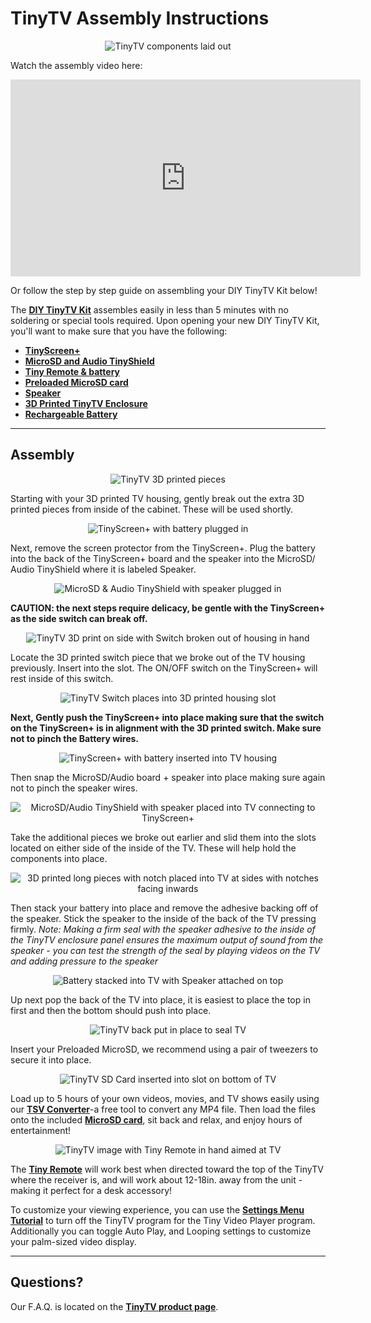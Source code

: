 # TinyTV Assembly Instructions

<center><img src="https://github.com/TinyCircuits/TinyCircuits-TinyTV-ASK4002/raw/master/images/TinyTV-Tutorial-Image-01.png" alt="TinyTV components laid out" /></center>

Watch the assembly video here:

<center><iframe width="560" height="315" src="https://www.youtube.com/embed/6SyeTexpeeM" frameborder="0" allow="accelerometer; autoplay; encrypted-media; gyroscope; picture-in-picture" allowfullscreen></iframe></center>

Or follow the step by step guide on assembling your DIY TinyTV Kit below!

The <a href="https://tinycircuits.com/products/tinytv-diy-kit" target="_blank" alt="TinyTV Product Page">**DIY TinyTV Kit**</a> assembles easily in less than 5 minutes with no soldering or special tools required. Upon opening your new DIY TinyTV Kit, you'll want to make sure that you have the following:

 
*   <a href="https://tinycircuits.com/collections/processors/products/tinyscreenplus" target="_blank" alt="TinyScreen+" rel="noopener noreferrer" alt="TinyScreen+ product page">**TinyScreen+**</a>
*   <a href="https://tinycircuits.com/products/microsd_audio-tinyshield" target="_blank" alt="MicroSD and Audio TinyShield Product Page">**MicroSD and Audio TinyShield**</a>
* <a href="https://tinycircuits.com/collections/components/products/tiny-remote" target="_blank" alt="Tiny Remote Product Page">**Tiny Remote & battery**</a> 
* <a href="https://tinycircuits.com/collections/accessories-add-ons/products/microsd-card-and-adapter-8gb" target="_blank" alt="MicroSD Card and Adpater 8GB product page">**Preloaded MicroSD card**</a> 
* <a href="https://tinycircuits.com/collections/audio/products/16_9_speaker" target="_blank" alt="Speaker product page">**Speaker**</a> 
* <a href="https://tinycircuits.com/collections/accessories-add-ons/products/tinytv-housing" target="_blank" alt="3D Printed TinyTV Product Page">**3D Printed TinyTV Enclosure**</a>
* <a href="https://tinycircuits.com/collections/batteries/products/lithium-ion-polymer-battery-3-7v-290mah" target="_blank" alt="battery product page">**Rechargeable Battery**</a>

- - -

## Assembly

<center><img src="https://github.com/TinyCircuits/TinyCircuits-TinyTV-ASK4002/raw/master/images/TinyTV-Tutorial-Image-02.png" alt="TinyTV 3D printed pieces" /></center>

Starting with your 3D printed TV housing, gently break out the extra 3D printed pieces from inside of the cabinet. These will be used shortly. 

<center><img src="https://github.com/TinyCircuits/TinyCircuits-TinyTV-ASK4002/raw/master/images/TinyTV-Tutorial-Image-03.png" alt="TinyScreen+ with battery plugged in" /></center>

Next, remove the screen protector from the TinyScreen+. Plug the battery into the back of the TinyScreen+ board and the speaker into the MicroSD/ Audio TinyShield where it is labeled Speaker. 

<center><img src="https://github.com/TinyCircuits/TinyCircuits-TinyTV-ASK4002/raw/master/images/TinyTV-Tutorial-Image-04.png" alt="MicroSD & Audio TinyShield with speaker plugged in " /></center>

**CAUTION: the next steps require delicacy, be gentle with the TinyScreen+ as the side switch can break off.**

<center><img src="https://github.com/TinyCircuits/TinyCircuits-TinyTV-ASK4002/raw/master/images/TinyTV-Tutorial-Image-05.png" alt="TinyTV 3D print on side with Switch broken out of housing in hand" /></center>

Locate the 3D printed switch piece that we broke out of the TV housing previously. Insert into the slot. The ON/OFF switch on the TinyScreen+ will rest inside of this switch. 

<center><img src="https://github.com/TinyCircuits/TinyCircuits-TinyTV-ASK4002/raw/master/images/TinyTV-Tutorial-Image-06.png" alt="TinyTV Switch places into 3D printed housing slot " /></center>

**Next, Gently push the TinyScreen+ into place making sure that the switch on the TinyScreen+ is in alignment with the 3D printed switch. Make sure not to pinch the Battery wires.**

<center><img src="https://github.com/TinyCircuits/TinyCircuits-TinyTV-ASK4002/raw/master/images/TinyTV-Tutorial-Image-07.png" alt="TinyScreen+ with battery inserted into TV housing" /></center>

Then snap the MicroSD/Audio board + speaker into place making sure again not to pinch the speaker wires. 

<center><img src="https://github.com/TinyCircuits/TinyCircuits-TinyTV-ASK4002/raw/master/images/TinyTV-Tutorial-Image-08.png" alt="MicroSD/Audio TinyShield with speaker placed into TV connecting to TinyScreen+" /></center>

Take the additional pieces we broke out earlier and slid them into the slots located on either side of the inside of the TV. These will help hold the components into place. 

<center><img src="https://github.com/TinyCircuits/TinyCircuits-TinyTV-ASK4002/raw/master/images/TinyTV-Tutorial-Image-09.png" alt="3D printed long pieces with notch placed into TV at sides with notches facing inwards" /></center>

Then stack your battery into place and remove the adhesive backing off of the speaker. Stick the speaker to the inside of the back of the TV pressing firmly. *Note: Making a firm seal with the speaker adhesive to the inside of the TinyTV enclosure panel ensures the maximum output of sound from the speaker - you can test the strength of the seal by playing videos on the TV and adding pressure to the speaker*

<center><img src="https://github.com/TinyCircuits/TinyCircuits-TinyTV-ASK4002/raw/master/images/TinyTV_assembly-Image-10.png" alt="Battery stacked into TV with Speaker attached on top" /></center>

Up next pop the back of the TV into place, it is easiest to place the top in first and then the bottom should push into place. 

<center><img src="https://github.com/TinyCircuits/TinyCircuits-TinyTV-ASK4002/raw/master/images/TinyTV-Tutorial-Image-11.png" alt="TinyTV back put in place to seal TV" /></center>

Insert your Preloaded MicroSD, we recommend using a pair of tweezers to secure it into place. 

<center><img src="https://github.com/TinyCircuits/TinyCircuits-TinyTV-ASK4002/raw/master/images/TinyTV-Tutorial-Image-12.png" alt="TinyTV SD Card inserted into slot on bottom of TV" /></center>

Load up to 5 hours of your own videos, movies, and TV shows easily using our <a href="../TSV-Converter-Tutorial/"  alt="TSV Converter tutorial page">**TSV Converter**</a>-a free tool to convert any MP4 file. Then load the files onto the included <a href="https://tinycircuits.com/collections/accessories-add-ons/products/microsd-card-and-adapter-8gb" target="_blank" alt="MicroSD Card and Adapter 8GB product page">**MicroSD card**</a>, sit back and relax, and enjoy hours of entertainment!

<center><img src="https://github.com/TinyCircuits/TinyCircuits-TinyTV-ASK4002/raw/master/images/TinyTV-Tutorial-Image-13.png" alt="TinyTV image with Tiny Remote in hand aimed at TV" /></center>

The <a href="https://tinycircuits.com/collections/components/products/tiny-remote" target="_blank" alt="Tiny Remote Product Page">**Tiny Remote**</a>  will work best when directed toward the top of the TinyTV where the receiver is, and will work about 12-18in. away from the unit - making it perfect for a desk accessory!

To customize your viewing experience, you can use the <a height="50%" width="50%" href="../TinyTV-Tutorial/" target="_blank" alt="Change Settings and IR remote values tutorial">**Settings Menu Tutorial**</a> to turn off the TinyTV program for the Tiny Video Player program. Additionally you can toggle Auto Play, and Looping settings to customize your palm-sized video display.

---

## Questions?

Our F.A.Q. is located on the <a href="https://tinycircuits.com/products/tinytv-diy-kit" target="_blank" alt="TinyTV Product page">**TinyTV product page**</a>.

